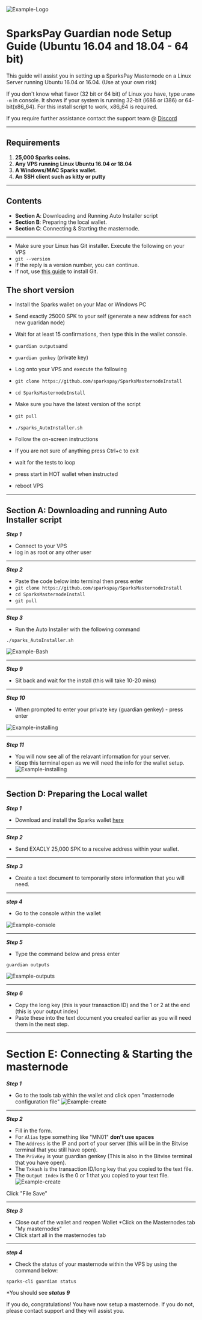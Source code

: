 ![Example-Logo](https://i.imgur.com/IPrlf78.png)
# SparksPay Guardian node Setup Guide (Ubuntu 16.04 and 18.04 - 64 bit)
This guide will assist you in setting up a SparksPay Masternode on a Linux Server running Ubuntu 16.04 or 16.04. (Use at your own risk)

If you don't know what flavor (32 bit or 64 bit) of Linux you have, type `uname -m` in console. It shows if your system is running 32-bit (i686 or i386) or 64-bit(x86_64). For this install script to work, x86_64 is required.

If you require further assistance contact the support team @ [Discord](https://discord.gg/6ktdN8Z)
***
## Requirements
1) **25,000 Sparks coins.**
2) **Any VPS running Linux Ubuntu 16.04 or 18.04**
3) **A Windows/MAC Sparks wallet.**
4) **An SSH client such as kitty or putty**
***
## Contents
* **Section A**: Downloading and Running Auto Installer script  
* **Section B**: Preparing the local wallet.
* **Section C**: Connecting & Starting the masternode.
***

* Make sure your Linux has Git installer. Execute the following on your VPS
* `git --version`
* If the reply is a version number, you can continue.
* If not, use [this guide](https://www.digitalocean.com/community/tutorials/how-to-install-git-on-ubuntu-14-04) to install Git.

## The short version  
* Install the Sparks wallet on your Mac or Windows PC
* Send exactly 25000 SPK to your self (generate a new address for each new guaridan node)
* Wait for at least 15 confirmations, then type this in the wallet console.
* `guardian outputs`and
* `guardian genkey` (private key)

* Log onto your VPS and execute the following
* `git clone https://github.com/sparkspay/SparksMasternodeInstall`
* `cd SparksMasternodeInstall`
* Make sure you have the latest version of the script
* `git pull`
* `./sparks_AutoInstaller.sh`
* Follow the on-screen instructions

* If you are not sure of anything press Ctrl+c to exit
* wait for the tests to loop
* press start in HOT wallet when instructed
* reboot VPS

***

## Section A: Downloading and running Auto Installer script

***Step 1***
* Connect to your VPS
* log in as root or any other user


***

***Step 2***
* Paste the code below into terminal then press enter
* `git clone https://github.com/sparkspay/SparksMasternodeInstall`
* `cd SparksMasternodeInstall`
* `git pull`
***
***Step 3***

* Run the Auto Installer with the following command

`./sparks_AutoInstaller.sh`

![Example-Bash](https://i.imgur.com/5DAJNbd.png)

***

***Step 9***
* Sit back and wait for the install (this will take 10-20 mins)
***

***Step 10***
* When prompted to enter your private key (guardian genkey) - press enter

![Example-installing](https://i.imgur.com/UTjCtrL.png)
***

***Step 11***
* You will now see all of the relavant information for your server.
* Keep this terminal open as we will need the info for the wallet setup.
![Example-installing](https://i.imgur.com/P0PLUeq.png)
***

## Section D: Preparing the Local wallet

***Step 1***
* Download and install the Sparks wallet [here](https://github.com/sparkspay/sparks/releases)
***

***Step 2***
* Send EXACLY 25,000 SPK to a receive address within your wallet.
***

***Step 3***
* Create a text document to temporarily store information that you will need.
***

***step 4***
* Go to the console within the wallet

![Example-console](https://i.imgur.com/rumxdpO.png)
***

***Step 5***
* Type the command below and press enter

`guardian outputs`

![Example-outputs](https://i.imgur.com/LNBjk1Q.png)
***

***Step 6***
* Copy the long key (this is your transaction ID) and the 1 or 2 at the end (this is your output index)
* Paste these into the text document you created earlier as you will need them in the next step.
***

# Section E: Connecting & Starting the masternode

***Step 1***
* Go to the tools tab within the wallet and click open "masternode configuration file"
![Example-create](https://i.imgur.com/2vozmrA.png)
***

***Step 2***

* Fill in the form.
* For `Alias` type something like "MN01" **don't use spaces**
* The `Address` is the IP and port of your server (this will be in the Bitvise terminal that you still have open).
* The `PrivKey` is your guardian genkey (This is also in the Bitvise terminal that you have open).
* The `TxHash` is the transaction ID/long key that you copied to the text file.
* The `Output Index` is the 0 or 1 that you copied to your text file.
![Example-create](https://i.imgur.com/CP7TjlL.png)

Click "File Save"
***

***Step 3***
* Close out of the wallet and reopen Wallet
*Click on the Masternodes tab "My masternodes"
* Click start all in the masternodes tab
***

***step 4***
* Check the status of your masternode within the VPS by using the command below:

`sparks-cli guardian status`

*You should see ***status 9***

If you do, congratulations! You have now setup a masternode. If you do not, please contact support and they will assist you. 
